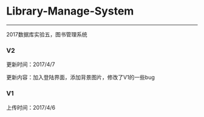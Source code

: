 # Library-Manage-System
---
2017数据库实验五，图书管理系统

### V2 
更新时间：2017/4/7

更新内容：加入登陆界面，添加背景图片，修改了V1的一些bug

### V1
上传时间：2017/4/6